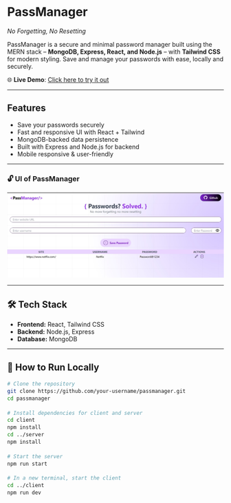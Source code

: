 # PassManager

*No Forgetting, No Resetting*

PassManager is a secure and minimal password manager built using the MERN stack – **MongoDB, Express, React, and Node.js** – with **Tailwind CSS** for modern styling. Save and manage your passwords with ease, locally and securely.

🌐 **Live Demo**: [Click here to try it out](https://passmanager-frontend-5cs4.onrender.com)

---

## Features

- Save your passwords securely
- Fast and responsive UI with React + Tailwind
- MongoDB-backed data persistence
- Built with Express and Node.js for backend
- Mobile responsive & user-friendly

---

### 🔓 UI of PassManager
![Home](./PassManager-ss.jpg)

---

## 🛠️ Tech Stack

- **Frontend:** React, Tailwind CSS
- **Backend:** Node.js, Express
- **Database:** MongoDB

---

## 🚀 How to Run Locally

```bash
# Clone the repository
git clone https://github.com/your-username/passmanager.git
cd passmanager

# Install dependencies for client and server
cd client
npm install
cd ../server
npm install

# Start the server
npm run start

# In a new terminal, start the client
cd ../client
npm run dev
